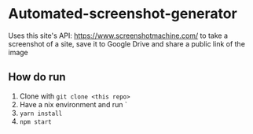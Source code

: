 # Automated-screenshot-generator
Uses this site's API: https://www.screenshotmachine.com/ to take a screenshot of a site, save it to Google Drive and share a public link of the image

## How do run

1. Clone with `git clone <this repo>`
2. Have a nix environment and run `
3. `yarn install`
4. `npm start`
